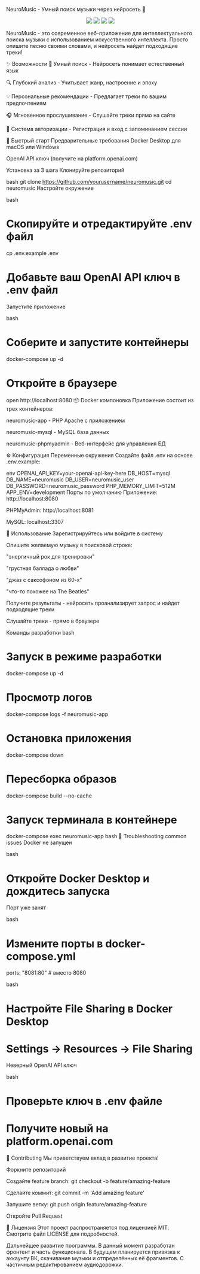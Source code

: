 NeuroMusic - Умный поиск музыки через нейросеть 🎵
<div align="center">
  <img src="https://img.shields.io/badge/PHP-8.2%252B-777BB4?logo=php">
  <img src="https://img.shields.io/badge/OpenAI-GPT-412991?logo=openai">
  <img src="https://img.shields.io/badge/MySQL-8.0-4479A1?logo=mysql">
  <img src="https://img.shields.io/badge/License-MIT-green">
</div>


NeuroMusic - это современное веб-приложение для интеллектуального поиска музыки с использованием искусственного интеллекта. Просто опишите песню своими словами, и нейросеть найдет подходящие треки!

✨ Возможности
🎯 Умный поиск - Нейросеть понимает естественный язык

🔍 Глубокий анализ - Учитывает жанр, настроение и эпоху

💡 Персональные рекомендации - Предлагает треки по вашим предпочтениям

🎧 Мгновенное прослушивание - Слушайте треки прямо на сайте

🔐 Система авторизации - Регистрация и вход с запоминанием сессии

🚀 Быстрый старт
Предварительные требования
Docker Desktop для macOS или Windows

OpenAI API ключ (получите на platform.openai.com)

Установка за 3 шага
Клонируйте репозиторий

bash
git clone https://github.com/yourusername/neuromusic.git
cd neuromusic
Настройте окружение

bash
# Скопируйте и отредактируйте .env файл
cp .env.example .env
# Добавьте ваш OpenAI API ключ в .env файл
Запустите приложение

bash
# Соберите и запустите контейнеры
docker-compose up -d

# Откройте в браузере
open http://localhost:8080
📦 Docker компоновка
Приложение состоит из трех контейнеров:

neuromusic-app - PHP Apache с приложением

neuromusic-mysql - MySQL база данных

neuromusic-phpmyadmin - Веб-интерфейс для управления БД

⚙️ Конфигурация
Переменные окружения
Создайте файл .env на основе .env.example:

env
OPENAI_API_KEY=your-openai-api-key-here
DB_HOST=mysql
DB_NAME=neuromusic
DB_USER=neuromusic_user
DB_PASSWORD=neuromusic_password
PHP_MEMORY_LIMIT=512M
APP_ENV=development
Порты по умолчанию
Приложение: http://localhost:8080

PHPMyAdmin: http://localhost:8081

MySQL: localhost:3307

🎯 Использование
Зарегистрируйтесь или войдите в систему

Опишите желаемую музыку в поисковой строке:

"энергичный рок для тренировки"

"грустная баллада о любви"

"джаз с саксофоном из 60-х"

"что-то похожее на The Beatles"

Получите результаты - нейросеть проанализирует запрос и найдет подходящие треки

Слушайте треки - прямо в браузере


Команды разработки
bash
# Запуск в режиме разработки
docker-compose up -d

# Просмотр логов
docker-compose logs -f neuromusic-app

# Остановка приложения
docker-compose down

# Пересборка образов
docker-compose build --no-cache

# Запуск терминала в контейнере
docker-compose exec neuromusic-app bash
🔧 Troubleshooting
common issues
Docker не запущен

bash
# Откройте Docker Desktop и дождитесь запуска
Порт уже занят

bash
# Измените порты в docker-compose.yml
ports:
"8081:80"  # вместо 8080


bash
# Настройте File Sharing в Docker Desktop
# Settings → Resources → File Sharing
Неверный OpenAI API ключ

bash
# Проверьте ключ в .env файле
# Получите новый на platform.openai.com
🤝 Contributing
Мы приветствуем вклад в развитие проекта!

Форкните репозиторий

Создайте feature branch: git checkout -b feature/amazing-feature

Сделайте коммит: git commit -m 'Add amazing feature'

Запушите ветку: git push origin feature/amazing-feature

Откройте Pull Request

📝 Лицензия
Этот проект распространяется под лицензией MIT. Смотрите файл LICENSE для подробностей.

Дальнейщее развитие программы.
В данный момент разработан фронтент и часть функционала. В будущем планируется привязка к аккаунту ВК,
скачивание музыки и отпределённых её фрагментов. С частичным редактированием аудиодорожки.

